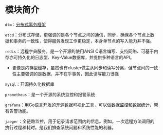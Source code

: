 # 模块简介
`dtm`：[分布式事务框架](https://www.dtm.pub/other/opensource.html)

`etcd`：分布式存储，更强调的是各个节点之间的通信，同步，确保各个节点上数据和事务的一致性，使得服务发现工作更稳定，本身单节点的写入能力并不强。

`redis`：远程字典服务，是一个开源的使用ANSI C语言编写、支持网络、可基于内存亦可持久化的日志型、Key-Value数据库，并提供多种语言的API。
- 更像是内存型缓存，虽然也有cluster做主从同步和读写分离，但节点间的一致性主要强调的是数据，并不在乎事务，因此读写能力很强

`mysql`：开源持久化数据库

`prometheus`：是一个开源的系统监控和报警系统

`grafana`：用Go语言开发的开源数据可视化工具，可以做数据监控和数据统计，带有告警功能。

`jaeger`：全链路监控，用于记录请求范围内的信息。例如，一次远程方法调用的执行过程和耗时。是我们排查系统问题和系统性能的利器。